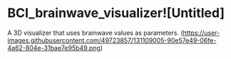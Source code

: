 # BCI_brainwave_visualizer![Untitled]
A 3D visualizer that uses brainwave values as parameters. 
(https://user-images.githubusercontent.com/49723857/131109005-90e57e49-06fe-4a62-804e-31bae7e95b49.png)
